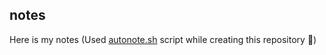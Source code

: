 ## notes
Here is my notes (Used [autonote.sh](https://github.com/eredotpkfr/autonote.sh) script while creating this repository 🤙)
